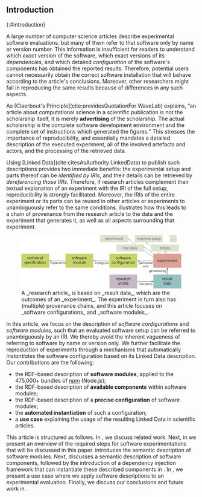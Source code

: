 ## Introduction
{:#introduction}

A large number of computer science articles describe experimental software evaluations,
but many of them refer to that software only by name or version number.
This information is insufficient for readers
to understand which _exact_ version of the software,
which exact versions of its _dependencies_,
and which detailed _configuration_ of the software's components
has obtained the reported results.
Therefore, potential users cannot necessarily obtain the correct software installation
that will behave according to the article's conclusions.
Moreover, other researchers might fail
in reproducing the same results
because of differences in any such aspects.

As [Claerbout's Principle](cite:providesQuotationFor WaveLab) explains,
<q>an article about computational science in a scientific publication
is not the scholarship itself, it is merely **advertising** of the scholarship.
The actual scholarship is the complete software development environment
and the complete set of instructions which generated the figures.</q>
This stresses the importance of reproducibility,
and essentially mandates a detailed description
of the executed experiment,
all of the involved artefacts and actors,
and the processing of the retrieved data.

Using [Linked Data](cite:citesAsAuthority LinkedData)
to publish such descriptions provides two immediate benefits:
the experimental setup and parts thereof can be _identified by IRIs_,
and their details can be retrieved by _dereferencing those IRIs_.
Therefore, if research articles complement their textual explanation of an experiment
with the IRI of the full setup, reproducibility is strongly facilitated.
Moreover, the IRIs of the entire experiment or its parts
can be reused in other articles or experiments
to unambiguously refer to the same conditions.
[](#description-diagram) illustrates how this leads to a chain of provenance
from the research article to the data
and the experiment that generates it,
as well as all aspects surrounding that experiment.

<figure id="description-diagram">
<img src="description-diagram.svg" alt="[description diagram]">
<figcaption markdown="block">
A _research article_ is based on _result data_,
which are the outcomes of an _experiment_.
The experiment in turn also has (multiple) provenance chains,
and this article focuses on _software configurations_ and _software modules_.
</figcaption>
</figure>

In this article,
we focus on the description of _software configurations_ and _software modules_,
such that an evaluated software setup
can be referred to unambiguously by an IRI.
We thereby avoid the inherent vagueness
of referring to software by name or version only.
We further facilitate the reproduction of experiments
through a mechanisms that automatically _instantiates_ the software configuration
based on its Linked Data description.
Our contributions are the following:

- the RDF-based description of **software modules**,
  applied to the 475,000+ bundles of [npm](https://www.npmjs.com/) (Node.js);
- the RDF-based description of **available components** within software modules;
- the RDF-based description of a **precise configuration** of software modules;
- the **automated instantiation** of such a configuration;
- a **use case** explaining the usage of the resulting Linked Data
  in scientific articles.

This article is structured as follows.
In [](#related-work), we discuss related work.
Next, in [](#overview) we present an overview of the required steps for software experimentations that will be discussed in this paper.
[](#describing-modules) introduces the semantic description of software modules.
Next, [](#describing-components) discusses a semantic description of software components,
followed by the introduction of a dependency injection framework that can instantiate these described components in [](#instantiating).
In [](#use-case), we present a use case where we apply software descriptions
to an experimental evaluation.
Finally, we discuss our conclusions and future work in [](#conclusion).
